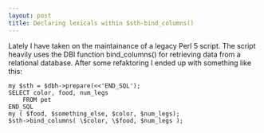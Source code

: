 ```yaml
---
layout: post
title: Declaring lexicals within $sth-bind_columns()
---
```


Lately I have taken on the maintainance of a legacy Perl 5 script.
The script heavily uses the DBI function bind_columns() for retrieving data from a relational database.
After some refaktoring I ended up with something like this:

    my $sth = $dbh->prepare(<<'END_SQL');
    SELECT color, food, num_legs
        FROM pet
    END_SQL
    my ( $food, $something_else, $color, $num_legs);
    $sth->bind_columns( \$color, \$food, $num_legs );
